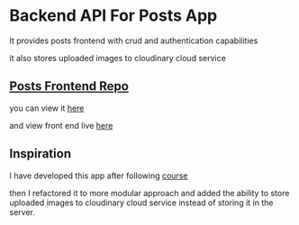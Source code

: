 # Backend API For Posts App

It provides posts frontend with crud and authentication capabilities

it also stores uploaded images to cloudinary cloud service

## [Posts Frontend Repo]()

you can view it [here]()

and view front end live [here]()

## Inspiration

I have developed this app after following [course]()

then I refactored it to more modular approach and added the ability to store uploaded images to cloudinary cloud service instead of storing it in the server.
